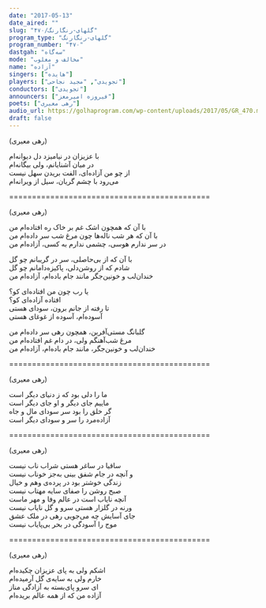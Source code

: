 ```yaml
---
date: "2017-05-13"
date_aired: ""
slug: "گلهای-رنگارنگ/۴۷۰"
program_type: "گلهای-رنگارنگ"
program_number: "۴۷۰"
dastgah: "سه‌گاه"
mode: "مخالف و مغلوب"
name: "آزاده"
singers: ["هایده"]
players: ["تجویدی", "مجید نجاحی"]
conductors: ["تجویدی"]
announcers: ["فیروزه امیرمعز"]
poets: ["رهی معیری"]
audio_url: https://golhaprogram.com/wp-content/uploads/2017/05/GR_470.mp3
draft: false
---
```


(رهی معیری)  

با عزیزان در نیامیزد دل دیوانه‌ام  
در میان آشنایانم، ولی بیگانه‌ام  
از چو من آزاده‌ای، الفت بریدن سهل نیست  
می‌رود با چشم گریان، سیل از ویرانه‌ام  

============================================  

(رهی معیری)  

با آن که همچون اشک غم بر خاک ره افتاده‌ام من  
با آن که هر شب ناله‌ها چون مرغ شب سر داده‌ام من  
در سر ندارم هوسی، چشمی ندارم به کسی، آزاده‌ام من  

با آن که از بی‌حاصلی، سر در گریبانم چو گل  
شادم که از روشن‌دلی، پاکيزه‌دامانم چو گل  
خندان‌لب و خونين‌جگر مانند جام باده‌ام، آزاده‌ام من  

يا رب چون من افتاده‌ای کو؟  
افتاده آزاده‌ای کو؟  
تا رفته از جانم برون، سودای هستی  
آسوده‌ام، آسوده از غوغای هستی  

گلبانگ مستی‌آفرين، همچون رهی سر داده‌ام من  
مرغ شب‌آهنگم ولی، در دام غم افتاده‌ام من  
خندان‌لب و خونين‌جگر، مانند جام باده‌ام، آزاده‌ام من  

============================================  

(رهی معیری)  

ما را دلی بود که ز دنیای دیگر است  
ماییم جای دیگر و او جای دیگر است  
گر خلق را بود سر سودای مال و جاه  
آزاده‌مرد را سر و سودای دیگر است  

============================================  

(رهی معیری)  

ساقیا در ساغر هستی شراب ناب نیست  
و آنچه در جام شفق بینی به‌جز خوناب نیست  
زندگی خوشتر بود در پرده‌ی وهم و خیال  
صبح روشن را صفای سایه مهتاب نیست  
آنچه نایاب است در عالم وفا و مهر ماست  
ورنه در گلزار هستی سرو و گل نایاب نیست  
جای آسایش چه می‌جویی رهی در ملک عشق  
موج را آسودگی در بحر بی‌پایاب نیست  

============================================  

(رهی معیری)  

اشکم ولی به پای عزیزان چکیده‌ام  
خارم ولی به سایه‌ی گل آرمیده‌ام  
ای سرو پای‌بسته به آزادگی مناز  
آزاده من که از همه عالم بریده‌ام  

